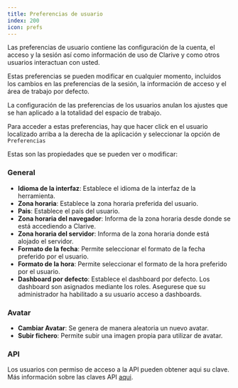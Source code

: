 ```yaml
---
title: Preferencias de usuario
index: 200
icon: prefs
---
```


Las preferencias de usuario contiene las configuración de la cuenta, el acceso y
la sesión así como información de uso de Clarive y como otros usuarios interactuan
con usted.

Estas preferencias se pueden modificar en cualquier momento, incluidos los cambios en
las preferencias de la sesión, la información de acceso y el área de trabajo por defecto.

La configuración de las preferencias de los usuarios anulan los ajustes que se han
aplicado a la totalidad del espacio de trabajo.

Para acceder a estas preferencias, hay que hacer click en el usuario localizado arriba
a la derecha de la aplicación y seleccionar la opción de `Preferencias`

Estas son las propiedades que se pueden ver o modificar:

### General

- **Idioma de la interfaz**: Establece el idioma de la interfaz de la herramienta.
- **Zona horaria**: Establece la zona horaria preferida del usuario.
- **Pais**: Establece el país del usuario.
- **Zona horaria del navegador**: Informa de la zona horaria desde donde se está accediendo a Clarive.
- **Zona horaria del servidor**: Informa de la zona horaria donde está alojado el servidor.
- **Formato de la fecha**: Permite seleccionar el formato de la fecha preferido por el usuario.
- **Formato de la hora**: Permite seleccionar el formato de la hora preferido por el usuario.
- **Dashboard por defecto**: Establece el dashboard por defecto. Los dashboard son asignados mediante los roles.
Asegurese que su administrador ha habilitado a su usuario acceso a dashboards.

### Avatar

- **Cambiar Avatar**: Se genera de manera aleatoria un nuevo avatar.
- **Subir fichero**: Permite subir una imagen propia para utilizar de avatar.

### API

Los usuarios con permiso de acceso a la API pueden obtener aqui su clave.
Más información sobre las claves API [aqui](concepts/api_key).
